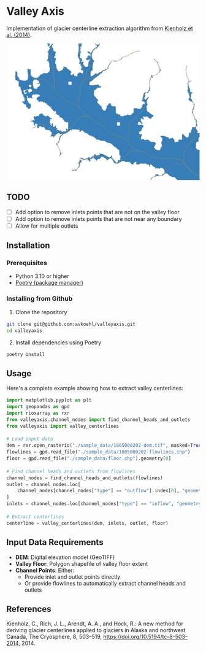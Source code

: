 # Valley Axis

Implementation of glacier centerline extraction algorithm from [Kienholz et al. (2014)](https://tc.copernicus.org/articles/8/503/2014/).

![Example](./img/example.png)

## TODO

- [ ] Add option to remove inlets points that are not on the valley floor
- [ ] Add option to remove inlets points that are not near any boundary
- [ ] Allow for multiple outlets

## Installation

### Prerequisites

- Python 3.10 or higher
- [Poetry (package manager)](https://python-poetry.org/)

### Installing from Github

1. Clone the repository
```bash
git clone git@github.com:avkoehl/valleyaxis.git
cd valleyaxis
```

2. Install dependencies using Poetry
```bash
poetry install
```
## Usage

Here's a complete example showing how to extract valley centerlines:

```python
import matplotlib.pyplot as plt
import geopandas as gpd
import rioxarray as rxr
from valleyaxis.channel_nodes import find_channel_heads_and_outlets
from valleyaxis import valley_centerlines

# Load input data
dem = rxr.open_rasterio("./sample_data/1805000202-dem.tif", masked=True).squeeze()
flowlines = gpd.read_file("./sample_data/1805000202-flowlines.shp")
floor = gpd.read_file("./sample_data/floor.shp").geometry[0]

# Find channel heads and outlets from flowlines
channel_nodes = find_channel_heads_and_outlets(flowlines)
outlet = channel_nodes.loc[
    channel_nodes[channel_nodes["type"] == "outflow"].index[0], "geometry"
]
inlets = channel_nodes.loc[channel_nodes["type"] == "inflow", "geometry"]

# Extract centerlines
centerline = valley_centerlines(dem, inlets, outlet, floor)
```

## Input Data Requirements

- **DEM**: Digital elevation model (GeoTIFF)
- **Valley Floor**: Polygon shapefile of valley floor extent
- **Channel Points**: Either:
  - Provide inlet and outlet points directly
  - Or provide flowlines to automatically extract channel heads and outlets

## References

Kienholz, C., Rich, J. L., Arendt, A. A., and Hock, R.: A new method for deriving glacier centerlines applied to glaciers in Alaska and northwest Canada, The Cryosphere, 8, 503–519, https://doi.org/10.5194/tc-8-503-2014, 2014.
